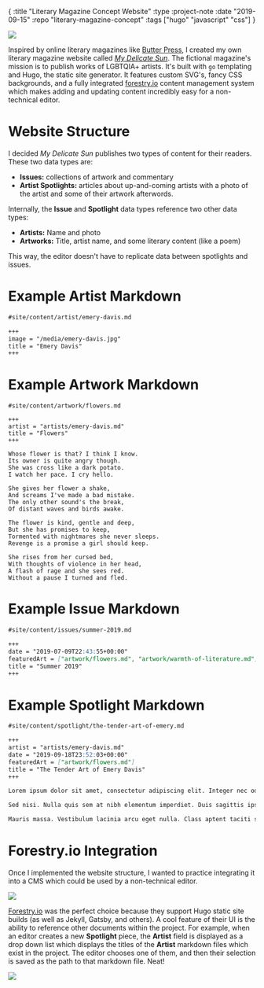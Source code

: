 {
:title "Literary Magazine Concept Website"
:type :project-note
:date "2019-09-15"
:repo "literary-magazine-concept"
:tags ["hugo" "javascript" "css"]
}

<img src='https://media.giphy.com/media/YN8SoLCspZBEUc7k0y/giphy.gif' class='mobile-phone'>

Inspired by online literary magazines like [Butter Press](https://www.bttrprss.com), I created my own literary magazine website called *[My Delicate Sun](https://literary-magazine-concept.stelabrego.com/)*. The fictional magazine's mission is to publish works of LGBTQIA+ artists. It's built with `go` templating and Hugo, the static site generator. It features custom SVG's, fancy CSS backgrounds, and a fully integrated [forestry.io](https://forestry.io) content management system which makes adding and updating content incredibly easy for a non-technical editor.

# Website Structure

I decided *My Delicate Sun* publishes two types of content for their readers. These two data types are:

- **Issues:** collections of artwork and commentary
- **Artist Spotlights:** articles about up-and-coming artists with a photo of the artist and some of their artwork afterwords.

Internally, the **Issue** and **Spotlight** data types reference two other data types: 

- **Artists:** Name and photo
- **Artworks:** Title, artist name, and some literary content (like a poem)

This way, the editor doesn't have to replicate data between spotlights and issues.

# Example Artist Markdown

```md
#site/content/artist/emery-davis.md

+++
image = "/media/emery-davis.jpg"
title = "Emery Davis"
+++

```

# Example Artwork Markdown

```
#site/content/artwork/flowers.md

+++
artist = "artists/emery-davis.md"
title = "Flowers"
+++

Whose flower is that? I think I know.  
Its owner is quite angry though.  
She was cross like a dark potato.  
I watch her pace. I cry hello.

She gives her flower a shake,  
And screams I've made a bad mistake.  
The only other sound's the break,  
Of distant waves and birds awake.

The flower is kind, gentle and deep,  
But she has promises to keep,  
Tormented with nightmares she never sleeps.  
Revenge is a promise a girl should keep.

She rises from her cursed bed,  
With thoughts of violence in her head,  
A flash of rage and she sees red.  
Without a pause I turned and fled.

```

# Example Issue Markdown

```md
#site/content/issues/summer-2019.md

+++
date = "2019-07-09T22:43:55+00:00"
featuredArt = ["artwork/flowers.md", "artwork/warmth-of-literature.md"]
title = "Summer 2019"
+++

```
# Example Spotlight Markdown

```md
#site/content/spotlight/the-tender-art-of-emery.md

+++
artist = "artists/emery-davis.md"
date = "2019-09-18T23:52:03+00:00"
featuredArt = ["artwork/flowers.md"]
title = "The Tender Art of Emery Davis"
+++

Lorem ipsum dolor sit amet, consectetur adipiscing elit. Integer nec odio. Praesent libero. Sed cursus ante dapibus diam. Sed nisi. Nulla quis sem at nibh elementum imperdiet. Duis sagittis ipsum. Praesent mauris. Fusce nec tellus sed augue semper porta. Mauris massa. Vestibulum lacinia arcu eget nulla. Class aptent taciti sociosqu ad litora torquent per conubia nostra, per inceptos himenaeos. Curabitur sodales ligula in libero. Sed dignissim lacinia nunc. 

Sed nisi. Nulla quis sem at nibh elementum imperdiet. Duis sagittis ipsum. Praesent mauris. Fusce nec tellus sed augue semper porta. Mauris massa. Vestibulum lacinia arcu eget nulla. Class aptent taciti sociosqu ad litora torquent per conubia nostra, per inceptos himenaeos. Curabitur sodales ligula in libero. Sed dignissim lacinia nunc. 

Mauris massa. Vestibulum lacinia arcu eget nulla. Class aptent taciti sociosqu ad litora torquent per conubia nostra, per inceptos himenaeos. Curabitur sodales ligula in libero. Sed dignissim lacinia nunc. 
```

# Forestry.io Integration

Once I implemented the website structure, I wanted to practice integrating it into a CMS which could be used by a non-technical editor.

<img src="/img/my-delicate-sun-cms.jpg">

[Forestry.io](https://forestry.io) was the perfect choice because they support Hugo static site builds (as well as Jekyll, Gatsby, and others). A cool feature of their UI is the ability to reference other documents within the project. For example, when an editor creates a new **Spotlight** piece, the **Artist** field is displayed as a drop down list which displays the titles of the **Artist** markdown files which exist in the project. The editor chooses one of them, and then their selection is saved as the path to that markdown file. Neat!

<img src="/img/my-delicate-sun-cms-2.jpg">
